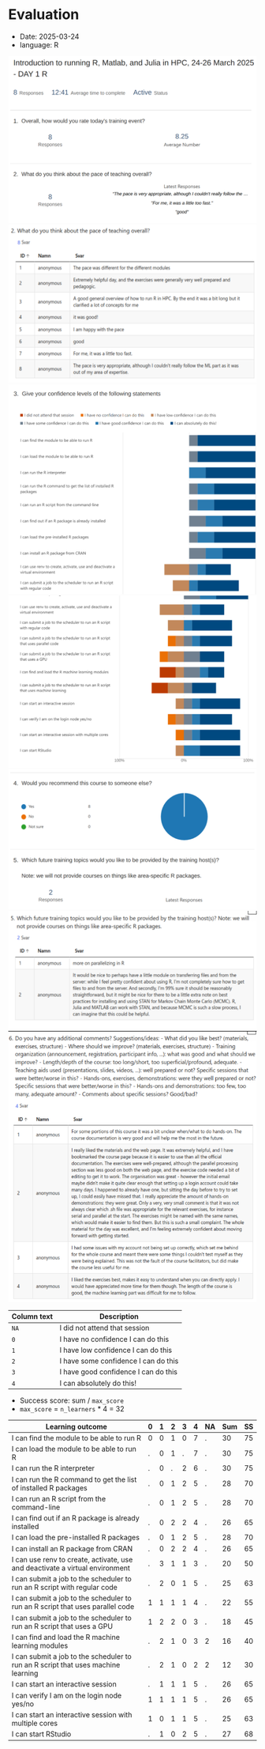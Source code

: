 # Evaluation

- Date: 2025-03-24
- language: R


![Question 1 results](question_1_results.png)
![Question 2 results](question_2_results.png)
![Question 3 results](question_3_results_1.png)
![Question 3 results](question_3_results_2.png)
![Question 4 results](question_4_results.png)
![Question 5 results](question_5_results.png)
![Question 6 results](question_6_results.png)


Column text|Description
-----------|----------------------------
`NA`       | I did not attend that session
`0`        |I have no confidence I can do this
`1`        |I have low confidence I can do this
`2`        | I have some confidence I can do this
`3`        |I have good confidence I can do this
`4`        | I can absolutely do this!

- Success score: sum / `max_score`
- `max_score` = `n_learners` * 4 = 32

Learning outcome                                                                 |0  |1  |2  |3  |4  |NA |Sum|SS
---------------------------------------------------------------------------------|---|---|---|---|---|---|---|---
I can find the module to be able to run R                                        |0  |0  |1  |0  |7  |.  |30 |75
I can load the module to be able to run R                                        |.  |0  |1  |.  |7  |.  |30 |75
I can run the R interpreter                                                      |.  |0  |.  |2  |6  |.  |30 |75
I can run the R command to get the list of installed R packages                  |.  |0  |1  |2  |5  |.  |28 |70
I can run an R script from the command-line                                      |.  |0  |1  |2  |5  |.  |28 |70
I can find out if an R package is already installed                              |.  |0  |2  |2  |4  |.  |26 |65
I can load the pre-installed R packages                                          |.  |0  |1  |2  |5  |.  |28 |70
I can install an R package from CRAN                                             |.  |0  |2  |2  |4  |.  |26 |65
I can use renv to create, activate, use and deactivate a virtual environment     |.  |3  |1  |1  |3  |.  |20 |50
I can submit a job to the scheduler to run an R script with regular code         |.  |2  |0  |1  |5  |.  |25 |63
I can submit a job to the scheduler to run an R script that uses parallel code   |1  |1  |1  |1  |4  |.  |22 |55
I can submit a job to the scheduler to run an R script that uses a GPU           |1  |2  |2  |0  |3  |.  |18 |45
I can find and load the R machine learning modules                               |.  |2  |1  |0  |3  |2  |16 |40
I can submit a job to the scheduler to run an R script that uses machine learning|.  |2  |1  |0  |2  |2  |12 |30
I can start an interactive session                                               |.  |1  |1  |1  |5  |.  |26 |65
I can verify I am on the login node yes/no                                       |1  |1  |1  |1  |5  |.  |26 |65
I can start an interactive session with multiple cores                           |1  |0  |1  |1  |5  |.  |25 |63
I can start RStudio                                                              |.  |1  |0  |2  |5  |.  |27 |68
